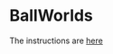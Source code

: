 # BallWorlds

The instructions are [here](https://www.rose-hulman.edu/class/csse/csse220/current/Homework/BallWorlds/instructions.html)

